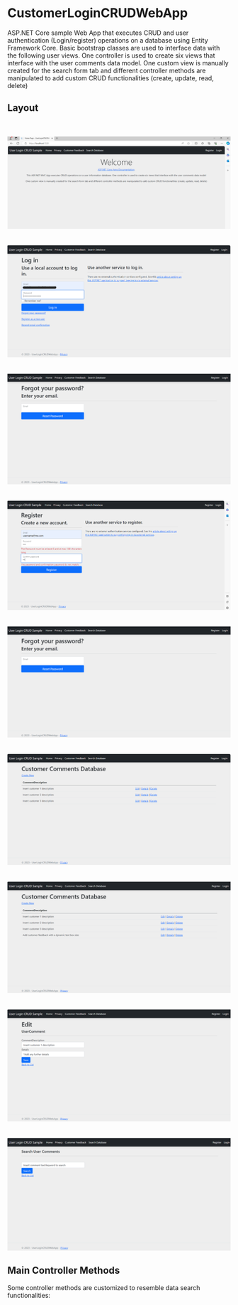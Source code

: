 # CustomerLoginCRUDWebApp
 ASP.NET Core sample Web App that executes CRUD and user authentication (Login/register) operations on a database using Entity Framework Core. 
 Basic bootstrap classes are used to interface data with the following user views.
One controller is used to create six views that interface with the user comments data model.
One custom view is manually created for the search form tab and different controller methods are manipulated to add custom CRUD functionalities (create, update, read, delete)
## Layout
<br/>

<br/>

<img src="/Source/Images/Welcome Page.PNG">

<br/>

<br/>

<br/>

<img src="/Source/Images/UserLoginView.PNG">

<br/>

<br/>

<br/>

<img src="/Source/Images/UserLoginViewForgotPass.PNG">

<br/>

<br/>

<br/>

<img src="/Source/Images/UserRegisterView.PNG">

<br/>

<br/>

<br/>

<img src="/Source/Images/UserLoginViewForgotPass.PNG">

<br/>

<br/>

<br/>

<img src="/Source/Images/CustomerFeedbackView.PNG">

<br/>

<br/>

<br/>

<img src="/Source/Images/AddCommentView.PNG">

<br/>

<br/>

<br/>

<img src="/Source/Images/EditCommentView.PNG">

<br/>

<br/>

<br/>

<img src="/Source/Images/SearchUserCommentView.PNG">






## Main Controller Methods
Some controller methods are customized to resemble data search functionalities:

 
